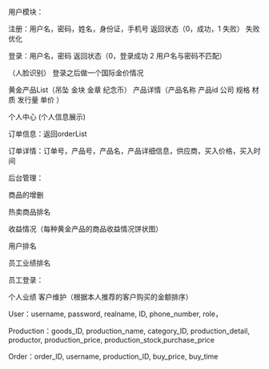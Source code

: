 用户模块：

注册：用户名，密码，姓名，身份证，手机号   返回状态（0，成功，1 失败） 失败优化 

登录：用户名，密码  返回状态（0，登录成功 2  用户名与密码不匹配）

（人脸识别） 登录之后做一个国际金价情况  

 

黄金产品List（吊坠  金块  金章  纪念币）  产品详情（产品名称  产品id  公司  规格  材质 发行量 单价 ） 

 

个人中心 (个人信息展示)

订单信息：返回orderList

订单详情：订单号，产品号，产品名，产品详细信息，供应商，买入价格，买入时间

 

后台管理：

商品的增删

热卖商品排名

收益情况（每种黄金产品的商品收益情况饼状图）

用户排名 

员工业绩排名

 

 员工登录：

个人业绩  客户维护（根据本人推荐的客户购买的金额排序）

User：username, password, realname, ID, phone_number, role，

Production：goods_ID, production_name, category_ID, production_detail, productor, production_price, production_stock,purchase_price

Order：order_ID, username, production_ID, buy_price, buy_time